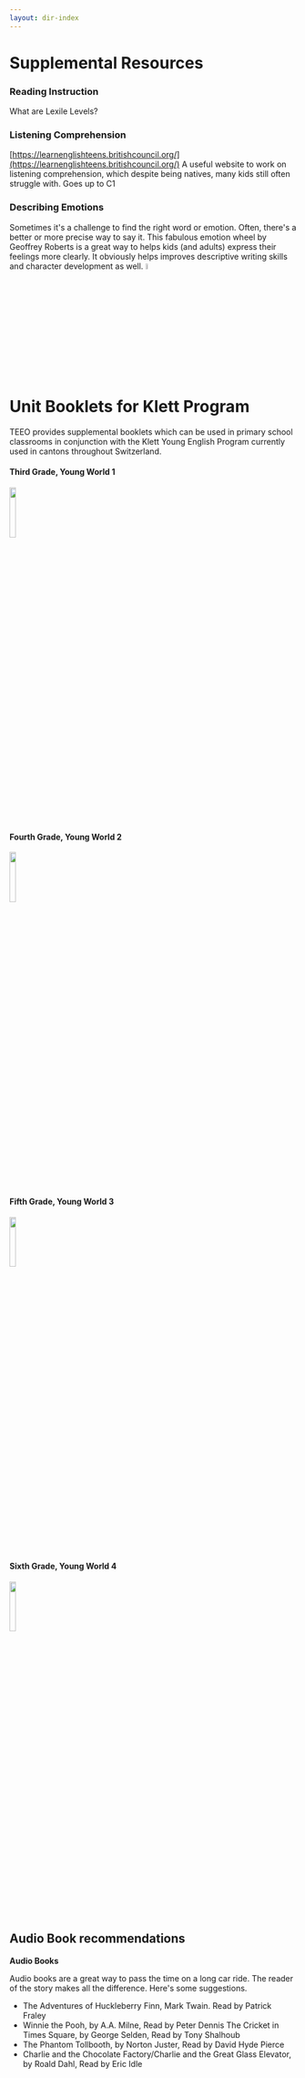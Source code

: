 ```yaml
---
layout: dir-index
---
```


# Supplemental Resources

### Reading Instruction
What are Lexile Levels? 

### Listening Comprehension
[https://learnenglishteens.britishcouncil.org/](https://learnenglishteens.britishcouncil.org/) A useful website to work on listening comprehension, which despite being natives, many kids still often struggle with. Goes up to C1

### Describing Emotions
Sometimes it's a challenge to find the right word or emotion.  Often, there's a better or more precise way to say it.  This fabulous emotion wheel by Geoffrey Roberts is a great way to helps kids (and adults) express their feelings more clearly.  It obviously helps improves descriptive writing skills and character development  as well. 
<img src="https://i.imgur.com/tCWChf6.jpeg" width="5%" />


 
# Unit Booklets for Klett Program

TEEO provides supplemental booklets which can be used in primary school classrooms in conjunction with the Klett Young English Program currently used in cantons throughout Switzerland.

#### Third Grade, Young World 1
<img src="https://i.imgur.com/TAsc8DA.png" width="15%" />

#### Fourth Grade, Young World 2
<img src="https://i.imgur.com/TAsc8DA.png" width="15%" />

#### Fifth Grade, Young World 3
<img src="https://i.imgur.com/EJ2KmAm.png" width="15%" />

#### Sixth Grade, Young World 4
<img src="https://i.imgur.com/018730Z.png" width="15%" />



## Audio Book recommendations
**Audio Books**

  Audio books are a great way to pass the time on a long car ride.  The reader of the story makes all the difference.  Here's some suggestions. 

 - The Adventures of Huckleberry Finn, Mark Twain. Read by Patrick
   Fraley 
 - Winnie the Pooh, by A.A. Milne, Read by Peter Dennis The
   Cricket in Times Square, by George Selden, Read by Tony Shalhoub 
 - The Phantom Tollbooth, by Norton Juster, Read by David Hyde Pierce 
 - Charlie and the Chocolate Factory/Charlie and the Great Glass
   Elevator, by Roald Dahl, Read by Eric Idle

<!--stackedit_data:
eyJoaXN0b3J5IjpbMTUwODg2ODMxNSwtMTEyNzkxODc5NiwtMT
U4NDg5NTA0NSwtMTQ2NjY4MzU0NywxNDI3MjcwNTE4LC0xMDYy
MjI0MTAxLC0yMDM1MDQ2ODkwLDE0NTc1MTI3NjJdfQ==
-->